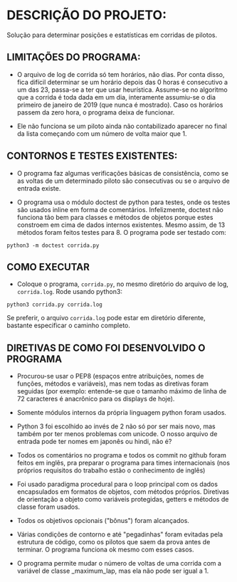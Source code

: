 # DESCRIÇÃO DO PROJETO:

Solução para determinar posições e estatísticas em corridas de pilotos.

## LIMITAÇÕES DO PROGRAMA:

* O arquivo de log de corrida só tem horários, não dias. Por conta disso, fica difícil determinar
se um horário depois das 0 horas é consecutivo a um das 23, passa-se a ter que usar heurística.
Assume-se no algoritmo que a corrida é toda dada em um dia, interamente assumiu-se o dia primeiro
de janeiro de 2019 (que nunca é mostrado). Caso os horários passem da zero hora, o programa deixa
de funcionar.

* Ele não funciona se um piloto ainda não contabilizado aparecer no final da lista começando com
um número de volta maior que 1.

## CONTORNOS E TESTES EXISTENTES:

* O programa faz algumas verificações básicas de consistência, como se as voltas de um determinado
piloto são consecutivas ou se o arquivo de entrada existe.

* O programa usa o módulo doctest de python para testes, onde os testes são usados inline em forma
de comentários. Infelizmente, doctest não funciona tão bem para classes e métodos de objetos
porque estes constroem em cima de dados internos existentes. Mesmo assim, de 13 métodos foram
feitos testes para 8. O programa pode ser testado com:

`python3 -m doctest corrida.py`

## COMO EXECUTAR
* Coloque o programa, `corrida.py`, no mesmo diretório do arquivo de log, `corrida.log`. Rode usando
python3:

`python3 corrida.py corrida.log`

Se preferir, o arquivo `corrida.log` pode estar em diretório diferente, bastante especificar o caminho
completo.

## DIRETIVAS DE COMO FOI DESENVOLVIDO O PROGRAMA

* Procurou-se usar o PEP8 (espaços entre atribuições, nomes de funções, métodos e variáveis), mas nem
todas as diretivas foram seguidas (por exemplo: entende-se que o tamanho máximo de linha de 72 caracteres
é anacrônico para os displays de hoje).

* Somente módulos internos da própria linguagem python foram usados.

* Python 3 foi escolhido ao invés de 2 não só por ser mais novo, mas também por ter menos problemas com
unicode. O nosso arquivo de entrada pode ter nomes em japonês ou hindi, não é?

* Todos os comentários no programa e todos os commit no github foram feitos em inglês, pra preparar o
programa para times internacionais (nos próprios requisitos do trabalho estão o conhecimento de inglês)

* Foi usado paradigma procedural para o loop principal com os dados encapsulados em formatos de objetos,
com métodos próprios. Diretivas de orientação a objeto como variáveis protegidas, getters e métodos de
classe foram usados.

* Todos os objetivos opcionais ("bônus") foram alcançados.

* Várias condições de contorno e até "pegadinhas" foram evitadas pela estrutura de código, como os
pilotos que saem da prova antes de terminar. O programa funciona ok mesmo com esses casos.

* O programa permite mudar o número de voltas de uma corrida com a variável de classe _maximum_lap,
mas ela não pode ser igual a 1.
